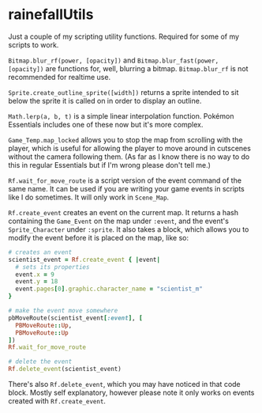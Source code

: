 # rainefallUtils
Just a couple of my scripting utility functions. Required for some of my scripts to work.

`Bitmap.blur_rf(power, [opacity])` and `Bitmap.blur_fast(power, [opacity])` are functions for, well, blurring a bitmap. `Bitmap.blur_rf` is not recommended for realtime use.

`Sprite.create_outline_sprite([width])` returns a sprite intended to sit below the sprite it is called on in order to display an outline.

`Math.lerp(a, b, t)` is a simple linear interpolation function. Pokémon Essentials includes one of these now but it's more complex.

`Game_Temp.map_locked` allows you to stop the map from scrolling with the player, which is useful for allowing the player to move around in cutscenes without the camera following them. (As far as I know there is no way to do this in regular Essentials but if I'm wrong please don't tell me.)

`Rf.wait_for_move_route` is a script version of the event command of the same name. It can be used if you are writing your game events in scripts like I do sometimes. It will only work in `Scene_Map`.

`Rf.create_event` creates an event on the current map. It returns a hash containing the `Game_Event` on the map under `:event`, and the event's `Sprite_Character` under `:sprite`. It also takes a block, which allows you to modify the event before it is placed on the map, like so:
```Ruby
# creates an event
scientist_event = Rf.create_event { |event|
  # sets its properties
  event.x = 9
  event.y = 18
  event.pages[0].graphic.character_name = "scientist_m"
}

# make the event move somewhere
pbMoveRoute(scientist_event[:event], [
  PBMoveRoute::Up,
  PBMoveRoute::Up
])
Rf.wait_for_move_route

# delete the event
Rf.delete_event(scientist_event)
```

There's also `Rf.delete_event`, which you may have noticed in that code block. Mostly self explanatory, however please note it only works on events created with `Rf.create_event`.
